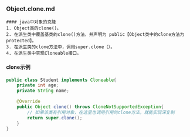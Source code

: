 ### Object.clone.md
    #### java中对象的克隆
    1. Object类的clone()。
    2. 在派生类中覆盖基类的clone()方法，并声明为 public【Object类中的clone方法为protected】。
    3. 在派生类的clone方法中，调用super.clone（）。
    4. 在派生类中实现Cloneable接口。

#### clone示例
```java
public class Student implements Cloneable{
    private int age;
    private String name;

    @Override
    public Object clone() throws CloneNotSupportedException{
        // 如果该类有引用对象，在这里也调用引用的clone方法，就能实现深复制
        return super.clone();
    }
}
```
